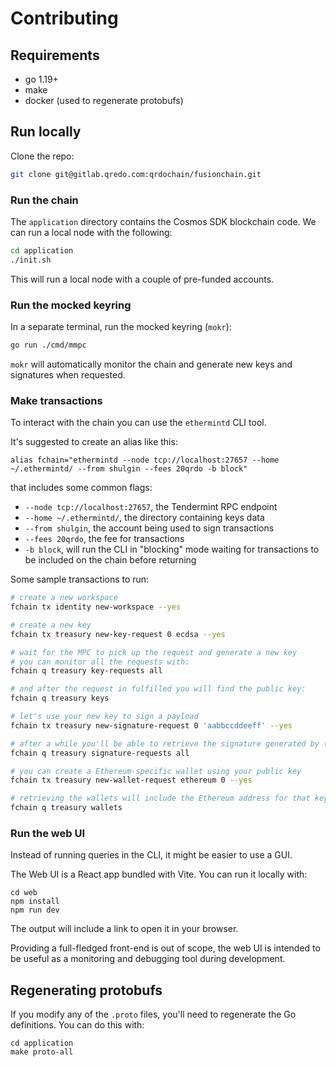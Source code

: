# Contributing


## Requirements

- go 1.19+
- make
- docker (used to regenerate protobufs)


## Run locally

Clone the repo:

```bash
git clone git@gitlab.qredo.com:qrdochain/fusionchain.git
```


### Run the chain

The `application` directory contains the Cosmos SDK blockchain code. We can run
a local node with the following:

```bash
cd application
./init.sh
```

This will run a local node with a couple of pre-funded accounts.


### Run the mocked keyring

In a separate terminal, run the mocked keyring (`mokr`):

```bash
go run ./cmd/mmpc
```

`mokr` will automatically monitor the chain and generate new keys and
signatures when requested.


### Make transactions

To interact with the chain you can use the `ethermintd` CLI tool.

It's suggested to create an alias like this:

```
alias fchain="ethermintd --node tcp://localhost:27657 --home ~/.ethermintd/ --from shulgin --fees 20qrdo -b block"
```

that includes some common flags:

- `--node tcp://localhost:27657`, the Tendermint RPC endpoint
- `--home ~/.ethermintd/`, the directory containing keys data
- `--from shulgin`, the account being used to sign transactions
- `--fees 20qrdo`, the fee for transactions
- `-b block`, will run the CLI in "blocking" mode waiting for transactions to be included on the chain before returning

Some sample transactions to run:

```bash
# create a new workspace
fchain tx identity new-workspace --yes

# create a new key
fchain tx treasury new-key-request 0 ecdsa --yes

# wait for the MPC to pick up the request and generate a new key
# you can monitor all the requests with:
fchain q treasury key-requests all

# and after the request in fulfilled you will find the public key:
fchain q treasury keys

# let's use your new key to sign a payload
fchain tx treasury new-signature-request 0 'aabbccddeeff' --yes

# after a while you'll be able to retrieve the signature generated by the MPC
fchain q treasury signature-requests all

# you can create a Ethereum-specific wallet using your public key
fchain tx treasury new-wallet-request ethereum 0 --yes

# retrieving the wallets will include the Ethereum address for that key:
fchain q treasury wallets
```


### Run the web UI

Instead of running queries in the CLI, it might be easier to use a GUI.

The Web UI is a React app bundled with Vite. You can run it locally with:

```
cd web
npm install
npm run dev
```

The output will include a link to open it in your browser.

Providing a full-fledged front-end is out of scope, the web UI is intended to
be useful as a monitoring and debugging tool during development.


## Regenerating protobufs

If you modify any of the `.proto` files, you'll need to regenerate the
Go definitions. You can do this with:

```
cd application
make proto-all
```

